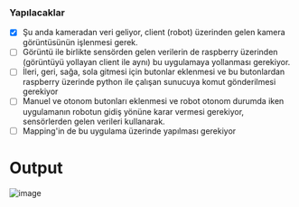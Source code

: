 
### Yapılacaklar

- [x] Şu anda kameradan veri geliyor, client (robot) üzerinden gelen kamera görüntüsünün işlenmesi gerek.
- [ ] Görüntü ile birlikte sensörden gelen verilerin de raspberry üzerinden (görüntüyü yollayan client ile aynı) bu uygulamaya yollanması gerekiyor.
- [ ] İleri, geri, sağa, sola gitmesi için butonlar eklenmesi ve bu butonlardan raspberry üzerinde python ile çalışan sunucuya komut gönderilmesi gerekiyor
- [ ] Manuel ve otonom butonları eklenmesi ve robot otonom durumda iken uygulamanın robotun gidiş yönüne karar vermesi gerekiyor, sensörlerden gelen verileri kullanarak.
- [ ] Mapping'in de bu uygulama üzerinde yapılması gerekiyor

# Output
![image](https://github.com/roboworks0/desktop_final/assets/37713845/08fe3564-f52b-48d6-9ebd-896a3b1b25fd)


